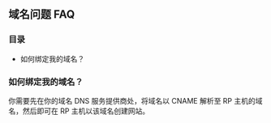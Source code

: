 ## 域名问题 FAQ

### 目录

* 如何绑定我的域名？

### 如何绑定我的域名？
你需要先在你的域名 DNS 服务提供商处，将域名以 CNAME 解析至 RP 主机的域名，然后即可在 RP 主机以该域名创建网站。
